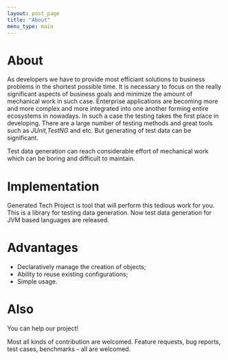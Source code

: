 ```yaml
---
layout: post_page
title: "About"
menu_type: main
---
```

# About
As developers we have to provide most efficiant solutions to business problems in
the shortest possible time. It is necessary to focus on the really significant aspects of business goals
and minimize the amount of mechanical work in such case. Enterprise applications are becoming more and more
complex and more integrated into one another forming entire ecosystems in nowadays. In such a case the testing takes
the first place in developing. There are a large number of testing methods and great tools
such as *JUnit,TestNG* and etc. But generating of test data can be significant.

Test data generation can reach considerable effort of mechanical work which can be boring and difficult to maintain.

# Implementation
Generated Tech Project is tool that will perform this tedious work for you. This is a library for testing data
generation. Now test data generation for JVM based languages are released.

# Advantages
* Declaratively manage the creation of objects;
* Ability to reuse existing configurations;
* Simple usage.

# Also
You can help our project!

Most all kinds of contribution are welcomed. Feature requests, bug reports, test cases, benchmarks - all are welcomed.